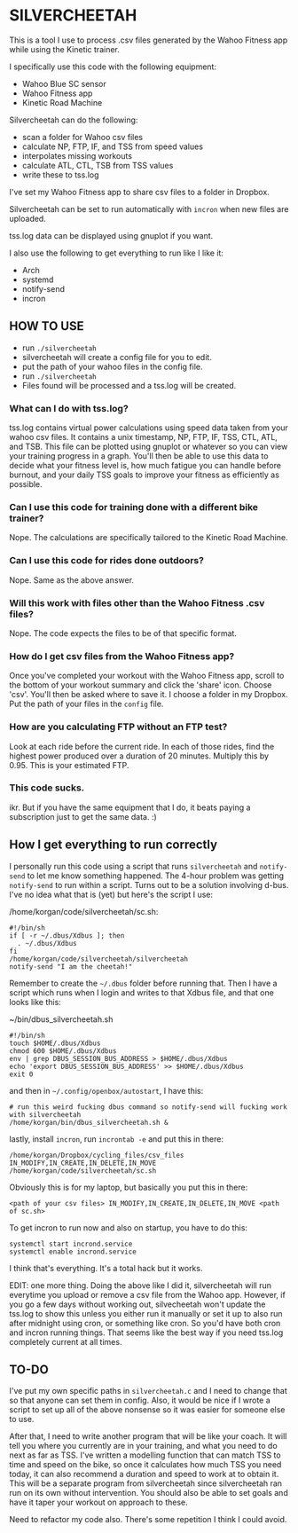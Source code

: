 # SILVERCHEETAH
This is a tool I use to process .csv files generated by the Wahoo Fitness app while using the Kinetic trainer.

I specifically use this code with the following equipment:
* Wahoo Blue SC sensor
* Wahoo Fitness app
* Kinetic Road Machine

Silvercheetah can do the following:
* scan a folder for Wahoo csv files
* calculate NP, FTP, IF, and TSS from speed values
* interpolates missing workouts
* calculate ATL, CTL, TSB from TSS values
* write these to tss.log

I've set my Wahoo Fitness app to share csv files to a folder in Dropbox.

Silvercheetah can be set to run automatically with `incron` when new files are uploaded.

tss.log data can be displayed using gnuplot if you want.

I also use the following to get everything to run like I like it:
* Arch
* systemd
* notify-send
* incron

## HOW TO USE
* run `./silvercheetah`
* silvercheetah will create a config file for you to edit.
* put the path of your wahoo files in the config file.
* run `./silvercheetah`
* Files found will be processed and a tss.log will be created.


### What can I do with tss.log?
tss.log contains virtual power calculations using speed data taken from your wahoo csv files. It contains a unix timestamp, NP, FTP, IF, TSS, CTL, ATL, and TSB. This file can be plotted using gnuplot or whatever so you can view your training progress in a graph. You'll then be able to use this data to decide what your fitness level is, how much fatigue you can handle before burnout, and your daily TSS goals to improve your fitness as efficiently as possible.

### Can I use this code for training done with a different bike trainer?
Nope. The calculations are specifically tailored to the Kinetic Road Machine.

### Can I use this code for rides done outdoors?
Nope. Same as the above answer.

### Will this work with files other than the Wahoo Fitness .csv files?
Nope. The code expects the files to be of that specific format.

### How do I get csv files from the Wahoo Fitness app?
Once you've completed your workout with the Wahoo Fitness app, scroll to the bottom of your workout summary and click the 'share' icon. Choose 'csv'. You'll then be asked where to save it. I choose a folder in my Dropbox. Put the path of your files in the `config` file.

### How are you calculating FTP without an FTP test?
Look at each ride before the current ride. In each of those rides, find the highest power produced over a duration of 20 minutes. Multiply this by 0.95. This is your estimated FTP.

### This code sucks.
ikr. But if you have the same equipment that I do, it beats paying a subscription just to get the same data. :)

## How I get everything to run correctly
I personally run this code using a script that runs `silvercheetah`
and `notify-send` to let me know something happened. The 4-hour problem was
getting `notify-send` to run within a script. Turns out to be a solution
involving d-bus. I've no idea what that is (yet) but here's the script I use:

/home/korgan/code/silvercheetah/sc.sh:
```
#!/bin/sh
if [ -r ~/.dbus/Xdbus ]; then
  . ~/.dbus/Xdbus
fi
/home/korgan/code/silvercheetah/silvercheetah
notify-send "I am the cheetah!"
```
Remember to create the `~/.dbus` folder before running that.
Then I have a script which runs when I login and writes to that Xdbus file, and that one looks like this:

~/bin/dbus_silvercheetah.sh
```
#!/bin/sh
touch $HOME/.dbus/Xdbus
chmod 600 $HOME/.dbus/Xdbus
env | grep DBUS_SESSION_BUS_ADDRESS > $HOME/.dbus/Xdbus
echo 'export DBUS_SESSION_BUS_ADDRESS' >> $HOME/.dbus/Xdbus
exit 0
```
and then in `~/.config/openbox/autostart`, I have this:
```
# run this weird fucking dbus command so notify-send will fucking work with silvercheetah
/home/korgan/bin/dbus_silvercheetah.sh &
```
lastly, install `incron`, run `incrontab -e` and put this in there:
```
/home/korgan/Dropbox/cycling_files/csv_files	IN_MODIFY,IN_CREATE,IN_DELETE,IN_MOVE	/home/korgan/code/silvercheetah/sc.sh
```
Obviously this is for my laptop, but basically you put this in there:
```
<path of your csv files> IN_MODIFY,IN_CREATE,IN_DELETE,IN_MOVE <path of sc.sh>
```
To get incron to run now and also on startup, you have to do this:

```
systemctl start incrond.service
systemctl enable incrond.service
```

I think that's everything. It's a total hack but it works.

EDIT: one more thing. Doing the above like I did it, silvercheetah will run everytime you upload or remove a csv file from the Wahoo app. However, if you go a few days without working out, silvecheetah won't update the tss.log to show this unless you either run it manually or set it up to also run after midnight using cron, or something like cron. So you'd have both cron and incron running things. That seems like the best way if you need tss.log completely current at all times.


## TO-DO
I've put my own specific paths in `silvercheetah.c` and I need to change that so that anyone can set them in config.
Also, it would be nice if I wrote a script to set up all of the above nonsense so it was easier for someone else to use.

After that, I need to write another program that will be like your coach. It will tell you where you currently are in your training, and what you need to do next as far as TSS. I've written a modelling function that can match TSS to time and speed on the bike, so once it calculates how much TSS you need today, it can also recommend a duration and speed to work at to obtain it. This will be a separate program from silvercheetah since silvercheetah ran run on its own without intervention. You should also be able to set goals and have it taper your workout on approach to these.

Need to refactor my code also. There's some repetition I think I could avoid.
